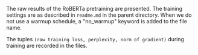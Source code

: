 The raw results of the RoBERTa pretraining are presented. The training settings are as described in ```readme.md``` in the parent directory. 
When we do not use a warmup schedule, a "no_warmup" keyword is added to the file name.

The tuples ```(raw training loss, perplexity, norm of gradient)``` during training are recorded in the files.
